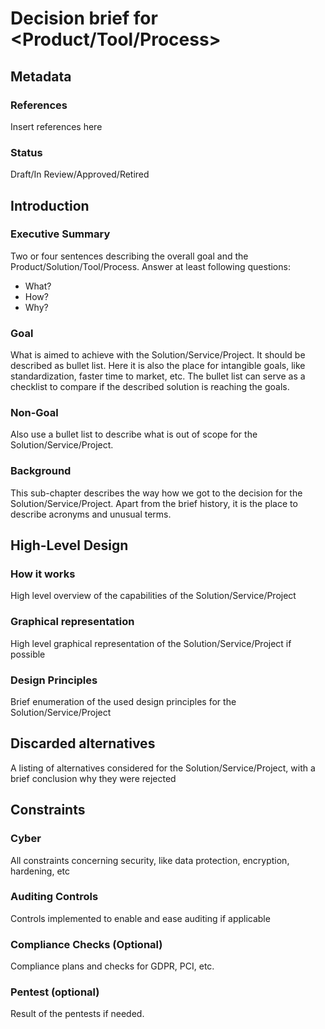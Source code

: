 Decision brief for <Product/Tool/Process>
=============================================

## Metadata
### References
Insert references here
### Status
Draft/In Review/Approved/Retired

## Introduction
### Executive Summary
Two or four sentences describing the overall goal and the Product/Solution/Tool/Process. 
Answer at least following questions:
* What?
* How?
* Why?

### Goal
What is aimed to achieve with the Solution/Service/Project. It should be described as bullet list. Here it is also the place for intangible goals, like standardization, faster time to market, etc.
The bullet list can serve as a checklist to compare if the described solution is reaching the goals.
### Non-Goal
Also use a bullet list to describe what is out of scope for the Solution/Service/Project. 
### Background
This sub-chapter describes the way how we got to the decision for the Solution/Service/Project. Apart from the brief history, it is the place to describe acronyms and unusual terms. 

## High-Level Design
### How it works
High level overview of the capabilities of the Solution/Service/Project
### Graphical representation
High level graphical representation of the Solution/Service/Project if possible
### Design Principles
Brief enumeration of the used design principles for the Solution/Service/Project

## Discarded alternatives
A listing of alternatives considered for the Solution/Service/Project, with a brief conclusion why they were rejected

## Constraints
### Cyber
All constraints concerning security, like data protection, encryption, hardening, etc
### Auditing Controls
Controls implemented to enable and ease auditing if applicable
### Compliance Checks (Optional)
Compliance plans and checks for GDPR, PCI, etc.
### Pentest (optional)
Result of the pentests if needed. 